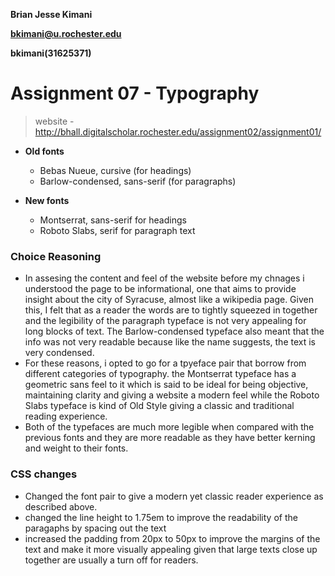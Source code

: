 **Brian Jesse Kimani**

**bkimani@u.rochester.edu**

**bkimani(31625371)**
 

# Assignment 07 - Typography


> website - http://bhall.digitalscholar.rochester.edu/assignment02/assignment01/

- **Old fonts**
    - Bebas Nueue, cursive (for headings)
    - Barlow-condensed, sans-serif (for paragraphs)

- **New fonts**
    - Montserrat, sans-serif for headings
    - Roboto Slabs, serif for paragraph text

### Choice Reasoning

- In assesing the content and feel of the website before my chnages i understood the page to be informational, one that aims to provide insight about the city of Syracuse, almost like a wikipedia page. Given this, I felt that as a reader the words are to tightly squeezed in together and the legibility of the paragraph typeface is not very appealing for long blocks of text. The Barlow-condensed typeface also meant that the info was not very readable because like the name suggests, the text is very condensed. 
- For these reasons, i opted to go for a tpyeface pair that borrow from different categories of typography. 
the Montserrat typeface has a geometric sans feel to it which is said to be ideal for being objective, maintaining clarity and giving a website a modern feel while the Roboto Slabs typeface is kind of Old Style giving a classic and traditional reading experience. 
- Both of the typefaces are much more legible when compared with the previous fonts and they are more readable as they have better kerning and weight to their fonts.  

### CSS changes

- Changed the font pair to give a modern yet classic reader experience as described above.
- changed the line height to 1.75em to improve the readability of the paragaphs by spacing out the text
- increased the padding from 20px to 50px to improve the margins of the text and make it more visually appealing given that large texts close up together are usually a turn off for readers.









